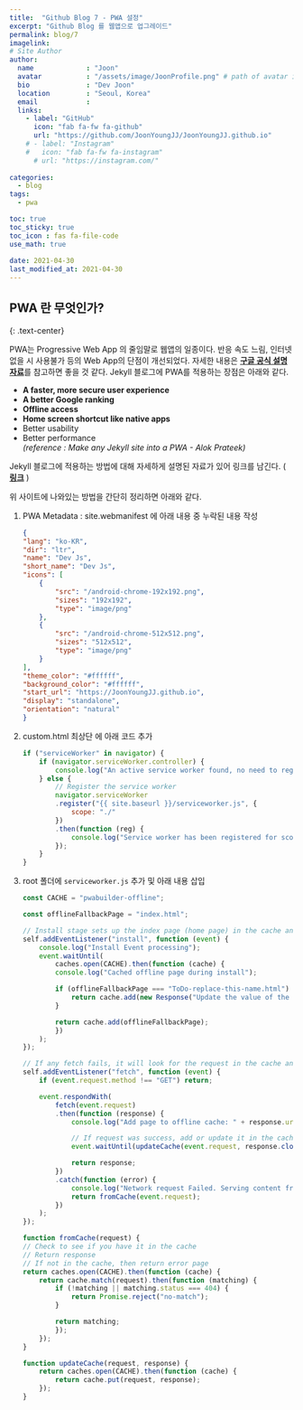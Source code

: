 ```yaml
---
title:  "Github Blog 7 - PWA 설정"
excerpt: "Github Blog 를 웹앱으로 업그레이드"
permalink: blog/7
imagelink: 
# Site Author
author:
  name             : "Joon"
  avatar           : "/assets/image/JoonProfile.png" # path of avatar image, e.g. "/assets/images/bio-photo.jpg"
  bio              : "Dev Joon"
  location         : "Seoul, Korea"
  email            :
  links:
    - label: "GitHub"
      icon: "fab fa-fw fa-github"
      url: "https://github.com/JoonYoungJJ/JoonYoungJJ.github.io"
    # - label: "Instagram"
    #   icon: "fab fa-fw fa-instagram"
      # url: "https://instagram.com/"
      
categories:
  - blog
tags:
  - pwa

toc: true
toc_sticky: true
toc_icon : fas fa-file-code
use_math: true
 
date: 2021-04-30
last_modified_at: 2021-04-30
---
```


## PWA 란 무엇인가?
{: .text-center}  

PWA는 Progressive Web App 의 줄임말로 웹앱의 일종이다. 반응 속도 느림, 인터넷 없을 시 사용불가 등의 Web App의 단점이 개선되었다. 자세한 내용은 [**구글 공식 설명자료**](https://developers.google.com/web/updates/2015/12/getting-started-pwa)를 참고하면 좋을 것 같다. Jekyll 블로그에 PWA를 적용하는 장점은 아래와 같다.  

- **A faster, more secure user experience**
- **A better Google ranking** 
- **Offline access** 
- **Home screen shortcut like native apps**   
- Better usability 
- Better performance  
_(reference : Make any Jekyll site into a PWA - Alok Prateek)_

Jekyll 블로그에 적용하는 방법에 대해 자세하게 설명된 자료가 있어 링크를 남긴다. ( [**링크**](https://dev.to/thewhitewulfy/make-any-jekyll-site-into-a-pwa-1de2) )  

위 사이트에 나와있는 방법을 간단히 정리하면 아래와 같다.  
1. PWA Metadata : site.webmanifest 에 아래 내용 중 누락된 내용 작성
    ```json
    {
    "lang": "ko-KR",
    "dir": "ltr",
    "name": "Dev Js",
    "short_name": "Dev Js",
    "icons": [
        {
            "src": "/android-chrome-192x192.png",
            "sizes": "192x192",
            "type": "image/png"
        },
        {
            "src": "/android-chrome-512x512.png",
            "sizes": "512x512",
            "type": "image/png"
        }
    ],
    "theme_color": "#ffffff",
    "background_color": "#ffffff",
    "start_url": "https://JoonYoungJJ.github.io",
    "display": "standalone",
    "orientation": "natural"
    }
    ```  

2.  custom.html 최상단 에 아래 코드 추가
    ```js
    if ("serviceWorker" in navigator) {
        if (navigator.serviceWorker.controller) {
            console.log("An active service worker found, no need to register");
        } else {
            // Register the service worker
            navigator.serviceWorker
            .register("{{ site.baseurl }}/serviceworker.js", {
                scope: "./"
            })
            .then(function (reg) {
                console.log("Service worker has been registered for scope: " + reg.scope);
            });
        }
    }
    ```  

3. root 폴더에 `serviceworker.js` 추가 및 아래 내용 삽입
    ```js
    const CACHE = "pwabuilder-offline";

    const offlineFallbackPage = "index.html";

    // Install stage sets up the index page (home page) in the cache and opens a new cache
    self.addEventListener("install", function (event) {
        console.log("Install Event processing");
        event.waitUntil(
            caches.open(CACHE).then(function (cache) {
            console.log("Cached offline page during install");

            if (offlineFallbackPage === "ToDo-replace-this-name.html") {
                return cache.add(new Response("Update the value of the offlineFallbackPage constant in the serviceworker."));
            }

            return cache.add(offlineFallbackPage);
            })
        );
    });

    // If any fetch fails, it will look for the request in the cache and serve it from there first
    self.addEventListener("fetch", function (event) {
        if (event.request.method !== "GET") return;

        event.respondWith(
            fetch(event.request)
            .then(function (response) {
                console.log("Add page to offline cache: " + response.url);

                // If request was success, add or update it in the cache
                event.waitUntil(updateCache(event.request, response.clone()));

                return response;
            })
            .catch(function (error) {        
                console.log("Network request Failed. Serving content from cache: " + error);
                return fromCache(event.request);
            })
        );
    });

    function fromCache(request) {
    // Check to see if you have it in the cache
    // Return response
    // If not in the cache, then return error page
    return caches.open(CACHE).then(function (cache) {
        return cache.match(request).then(function (matching) {
            if (!matching || matching.status === 404) {
                return Promise.reject("no-match");
            }

            return matching;
            });
        });
    }

    function updateCache(request, response) {
        return caches.open(CACHE).then(function (cache) {
            return cache.put(request, response);
        });
    }

    ```
